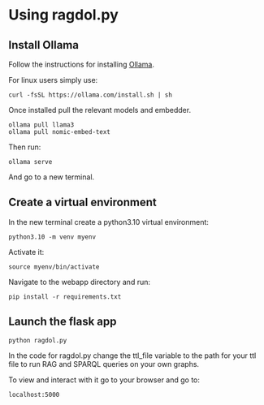 # Using ragdol.py

## Install Ollama

Follow the instructions for installing [Ollama](https://github.com/ollama/ollama).

For linux users simply use:
```
curl -fsSL https://ollama.com/install.sh | sh
```

Once installed pull the relevant models and embedder.
```
ollama pull llama3
ollama pull nomic-embed-text
```

Then run:
```
ollama serve
```

And go to a new terminal.

## Create a virtual environment

In the new terminal create a python3.10 virtual environment:
```
python3.10 -m venv myenv
```

Activate it:
```
source myenv/bin/activate
```

Navigate to the webapp directory and run:
```
pip install -r requirements.txt
```

## Launch the flask app

```
python ragdol.py
```

In the code for ragdol.py change the ttl_file variable to the path for your ttl file to run RAG and SPARQL queries on your own graphs.

To view and interact with it go to your browser and go to:
```
localhost:5000
```
